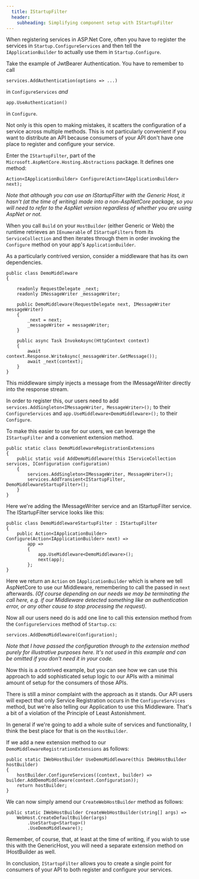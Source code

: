 ```yaml
---
  title: IStartupFilter
  header:
    subheading: Simplifying component setup with IStartupFilter
---
```


When registering services in ASP.Net Core, often you have to register 
the services in `Startup.ConfigureServices` and then tell the 
`IApplicationBuilder` to actually use them in `Startup.Configure`.

Take the example of JwtBearer Authentication. You have to remember to call 
```
services.AddAuthentication(options => ...)
```
in `ConfigureServices` _and_ 
```
app.UseAuthentication()
```
in `Configure`.

Not only is this open to making mistakes, it scatters the configuration of 
a service across multiple methods. This is not particularly convenient if
you want to distribute an API because consumers of your API don't have one 
place to register and configure your service.

Enter the `IStartupFilter`, part of the `Microsoft.AspNetCore.Hosting.Abstractions` 
package. It defines one method:
```
Action<IApplicationBuilder> Configure(Action<IApplicationBuilder> next);
```
_Note that although you can use an IStartupFilter with the Generic Host, it hasn't (at the time of writing) made into a non-AspNetCore package,
so you will need to refer to the AspNet version regardless of whether you are using AspNet or not._

When you call `Build` on your `HostBuilder` (either Generic or Web) the runtime retrieves an `IEnumerable` of `IStartupFilters` from its
`ServiceCollection` and then iterates through them in order invoking the `Configure` method on your app's `ApplicationBuilder`.

As a particularly contrived version, consider a middleware that has its own dependencies.
```
public class DemoMiddleware
{

    readonly RequestDelegate _next;
    readonly IMessageWriter _messageWriter;

    public DemoMiddleware(RequestDelegate next, IMessageWriter messageWriter)
    {
        _next = next;
        _messageWriter = messageWriter;
    }

    public async Task InvokeAsync(HttpContext context)
    {
        await context.Response.WriteAsync(_messageWriter.GetMessage());
        await _next(context);
    }
}
```
This middleware simply injects a message from the IMessageWriter directly into the response
stream.

In order to register this, our users need to add 
```services.AddSingleton<IMessageWriter, MessageWriter>();```
to their `ConfigureServices` and 
```app.UseMiddleware<DemoMiddleware>();```
to their `Configure`.

To make this easier to use for our users, we can leverage the `IStartupFilter` and
a convenient extension method. 

```
public static class DemoMiddlewareRegistrationExtensions
{
    public static void AddDemoMiddleware(this IServiceCollection services, IConfiguration configuration)
    {
        services.AddSingleton<IMessageWriter, MessageWriter>();
        services.AddTransient<IStartupFilter, DemoMiddlewareStartupFilter>();
    }
}
```
Here we're adding the IMessageWriter service and an IStartupFilter service. The IStartupFilter 
service looks like this:
```
public class DemoMiddlewareStartupFilter : IStartupFilter
{
    public Action<IApplicationBuilder> Configure(Action<IApplicationBuilder> next) =>
        app =>
        {
            app.UseMiddleware<DemoMiddleware>();
            next(app);
        };
}
```
Here we return an `Action` on `IApplicationBuilder` which is where we tell AspNetCore
to use our Middleware, remembering to call the passed in `next` afterwards. 
_(Of course depending on our needs we may be terminating the call here, e.g. if our
Middleware detected something like an authentication error, or any other cause to
stop processing the request)_.

Now all our users need do is add one line to call this extension method from the `ConfigureServices` 
method of `Startup.cs`:     
```
services.AddDemoMiddleware(Configuration);
```
_Note that I have passed the configuration through to the extension method purely for illustrative purposes
here. It's not used in this example and can be omitted if you don't need it in your code._

Now this is a contrived example, but you can see how we can use this approach to add sophisticated setup
logic to our APIs with a minimal amount of setup for the consumers of those APIs.

There is still a minor complaint with the approach as it stands. Our API users will expect
that only Service Registration occurs in the `ConfigureServices` method, but we're also
telling our Application to use this Middleware. That's a bit of a violation of the 
Principle of Least Astonishment.

In general if we're going to add a whole suite of services and functionality, I think the 
best place for that is on the `HostBuilder`.

If we add a new extension method to our `DemoMiddlewareRegistrationExtensions` as follows:
```
public static IWebHostBuilder UseDemoMiddleware(this IWebHostBuilder hostBuilder)
{
    hostBuilder.ConfigureServices((context, builder) => builder.AddDemoMiddleware(context.Configuration));
    return hostBuilder;
}
```
We can now simply amend our `CreateWebHostBuilder` method as follows:
```
public static IWebHostBuilder CreateWebHostBuilder(string[] args) =>
    WebHost.CreateDefaultBuilder(args)
        .UseStartup<Startup>()
        .UseDemoMiddleware();
``` 
Remember, of course, that, at least at the time of writing, if you wish to use this with the GenericHost, 
you will need a separate extension method on IHostBuilder as well.

In conclusion, `IStartupFilter` allows you to create a single point for consumers of your API to both
register and configure your services.
